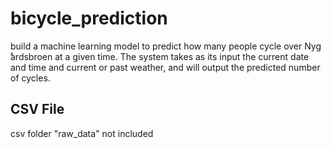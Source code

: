 # bicycle_prediction
build a machine learning model to predict how many people cycle over Nyg ̊ardsbroen at a given time.  The system takes as its input the current date and time and current or past weather, and will output the predicted number of cycles.

## CSV File
csv folder "raw_data" not included
